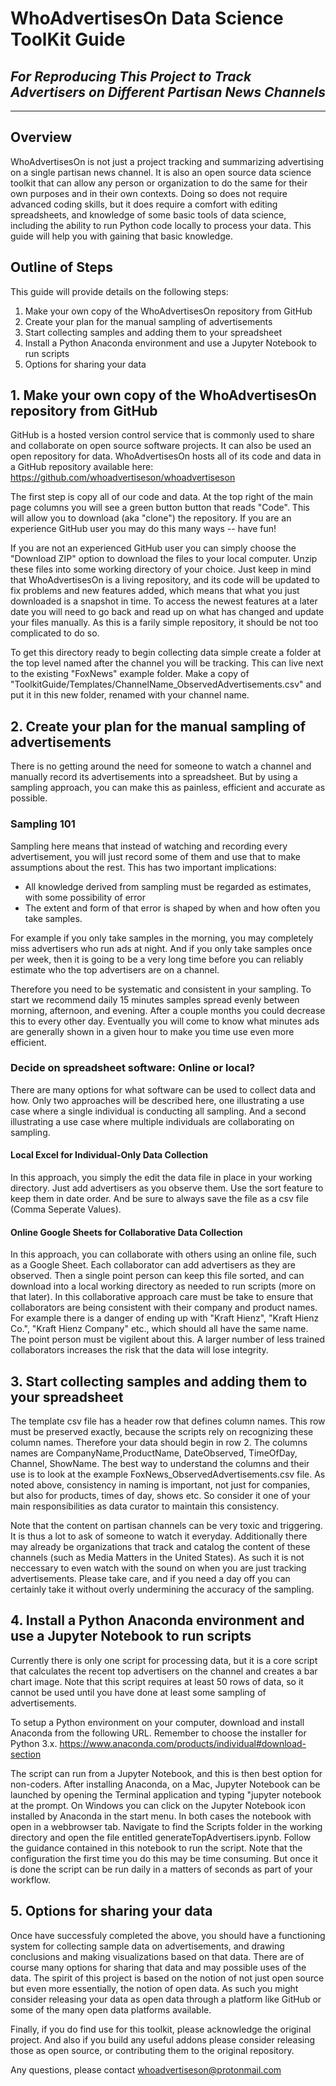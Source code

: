 # WhoAdvertisesOn Data Science ToolKit Guide
## *For Reproducing This Project to Track Advertisers on Different Partisan News Channels*
***

## Overview
WhoAdvertisesOn is not just a project tracking and summarizing advertising on a single partisan news channel. It is also an open source data science toolkit that can allow any person or organization to do the same for their own purposes and in their own contexts. Doing so does not require advanced coding skills, but it does require a comfort with editing spreadsheets, and knowledge of some basic tools of data science, including the ability to run Python code locally to process your data. This guide will help you with gaining that basic knowledge.

## Outline of Steps
This guide will provide details on the following steps:
1. Make your own copy of the WhoAdvertisesOn repository from GitHub
1. Create your plan for the manual sampling of advertisements
1. Start collecting samples and adding them to your spreadsheet
1. Install a Python Anaconda environment and use a Jupyter Notebook to run scripts
1. Options for sharing your data

## 1. Make your own copy of the WhoAdvertisesOn repository from GitHub
GitHub is a hosted version control service that is commonly used to share and collaborate on open source software projects. It can also be used an open repository for data. WhoAdvertisesOn hosts all of its code and data in a GitHub repository available here: https://github.com/whoadvertiseson/whoadvertiseson

The first step is copy all of our code and data. At the top right of the main page columns you will see a green button button that reads "Code". This will allow you to download (aka "clone") the repository. If you are an experience GitHub user you may do this many ways -- have fun! 

If you are not an experienced GitHub user you can simply choose the "Download ZIP" option to download the files to your local computer. Unzip these files into some working directory of your choice. Just keep in mind that WhoAdvertisesOn is a living repository, and its code will be updated to fix problems and new features added, which means that what you just downloaded is a snapshot in time. To access the newest features at a later date you will need to go back and read up on what has changed and update your files manually. As this is a farily simple repository, it should be not too complicated to do so.

To get this directory ready to begin collecting data simple create a folder at the top level named after the channel you will be tracking. This can live next to the existing "FoxNews" example folder. Make a copy of "ToolkitGuide/Templates/ChannelName_ObservedAdvertisements.csv" and put it in this new folder, renamed with your channel name.

## 2. Create your plan for the manual sampling of advertisements

There is no getting around the need for someone to watch a channel and manually record its advertisements into a spreadsheet. But by using a sampling approach, you can make this as painless, efficient and accurate as possible.

### Sampling 101
Sampling here means that instead of watching and recording every advertisement, you will just record some of them and use that to make assumptions about the rest. This has two important implications:

- All knowledge derived from sampling must be regarded as estimates, with some possibility of error
- The extent and form of that error is shaped by when and how often you take samples.

For example if you only take samples in the morning, you may completely miss advertisers who run ads at night. And if you only take samples once per week, then it is going to be a very long time before you can reliably estimate who the top advertisers are on a channel.

Therefore you need to be systematic and consistent in your sampling. To start we recommend daily 15 minutes samples spread evenly between morning, afternoon, and evening. After a couple months you could decrease this to every other day. Eventually you will come to know what minutes ads are generally shown in a given hour to make you time use even more efficient.

### Decide on spreadsheet software: Online or local?
There are many options for what software can be used to collect data and how. Only two approaches will be described here, one illustrating a use case where a single individual is conducting all sampling. And a second illustrating a use case where multiple individuals are collaborating on sampling. 

#### **Local Excel for Individual-Only Data Collection** 
In this approach, you simply the edit the  data file in place in your working directory. Just add advertisers as you observe them. Use the sort feature to keep them in date order. And be sure to always save the file as a csv file (Comma Seperate Values).

#### **Online Google Sheets for Collaborative Data Collection**
In this approach, you can collaborate with others using an online file, such as a Google Sheet. Each collaborator can add advertisers as they are observed. Then a single point person can keep this file sorted, and can download into a local working directory as needed to run scripts (more on that later). In this collaborative approach care must be take to ensure that collaborators are being consistent with their company and product names. For example there is a danger of ending up with "Kraft Hienz", "Kraft Hienz Co.", "Kraft Hienz Company" etc., which should all have the same name. The point person must be vigilent about this. A larger number of less trained collaborators increases the risk that the data will lose integrity.

## 3. Start collecting samples and adding them to your spreadsheet
The template csv file has a header row that defines column names. This row must be preserved exactly, because the scripts rely on recognizing these column names. Therefore your data should begin in row 2. The columns names are CompanyName,ProductName, DateObserved, TimeOfDay, Channel, ShowName. The best way to understand the columns and their use is to look at the example FoxNews_ObservedAdvertisements.csv file. As noted above, consistency in naming is important, not just for companies, but also for products, times of day, shows etc. So consider it one of your main responsibilities as data curator to maintain this consistency.

Note that the content on partisan channels can be very toxic and triggering. It is thus a lot to ask of someone to watch it everyday. Additionally there may already be organizations that track and catalog the content of these channels (such as Media Matters in the United States). As such it is not neccessary to even watch with the sound on when you are just tracking advertisements. Please take care, and if you need a day off you can certainly take it without overly undermining the accuracy of the sampling.

## 4. Install a Python Anaconda environment and use a Jupyter Notebook to run scripts
Currently there is only one script for processing data, but it is a core script that calculates the recent top advertisers on the channel and creates a bar chart image. Note that this script requires at least 50 rows of data, so it cannot be used until you have done at least some sampling of advertisements.

To setup a Python environment on your computer, download and install Anaconda from the following URL. Remember to choose the installer for Python 3.x.  https://www.anaconda.com/products/individual#download-section

The script can run from a Jupyter Notebook, and this is then best option for non-coders. After installing Anaconda, on a Mac, Jupyter Notebook can be launched by opening the Terminal application and typing "jupyter notebook at the prompt. On Windows you can click on the Jupyter Notebook icon installed by Anaconda in the start menu. In both cases the notebook with open in a webbrowser tab. Navigate to find the Scripts folder in the working directory and open the file entitled generateTopAdvertisers.ipynb. Follow the guidance contained in this notebook to run the script. Note that the configuration the first time you do this may be time consuming. But once it is done the script can be run daily in a matters of seconds as part of your workflow.

## 5. Options for sharing your data
Once have successfuly completed the above, you should have a functioning system for collecting sample data on advertisements, and drawing conclusions and making visualizations based on that data. There are of course many options for sharing that data and may possible uses of the data. The spirit of this project is based on the notion of not just open source but even more essentially, the notion of open data. As such you might consider releasing your data as open data through a platform like GitHub or some of the many open data platforms available. 

Finally, if you do find use for this toolkit, please acknowledge the original project. And also if you build any useful addons please consider releasing those as open source, or contributing them to the original repository.

Any questions, please contact whoadvertiseson@protonmail.com